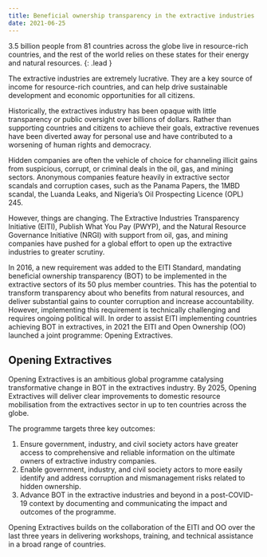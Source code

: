 ```yaml
---
title: Beneficial ownership transparency in the extractive industries
date: 2021-06-25
---
```


3.5 billion people from 81 countries across the globe live in resource-rich countries, and the rest of the world relies on these states for their energy and natural resources.
{: .lead }

The extractive industries are extremely lucrative. They are a key source of income for resource-rich countries, and can help drive sustainable development and economic opportunities for all citizens.

Historically, the extractives industry has been opaque with little transparency or public oversight over billions of dollars. Rather than supporting countries and citizens to achieve their goals, extractive revenues have been diverted away for personal use and have contributed to a worsening of human rights and democracy.

Hidden companies are often the vehicle of choice for channeling illicit gains from suspicious, corrupt, or criminal deals in the oil, gas, and mining sectors. Anonymous companies feature heavily in extractive sector scandals and corruption cases, such as the Panama Papers, the 1MBD scandal, the Luanda Leaks, and Nigeria’s Oil Prospecting Licence (OPL) 245.

However, things are changing. The Extractive Industries Transparency Initiative (EITI), Publish What You Pay (PWYP), and the Natural Resource Governance Initiative (NRGI) with support from oil, gas, and mining companies have pushed for a global effort to open up the extractive industries to greater scrutiny.

In 2016, a new requirement was added to the EITI Standard, mandating beneficial ownership transparency (BOT) to be implemented in the extractive sectors of its 50 plus member countries. This has the potential to transform transparency about who benefits from natural resources, and deliver substantial gains to counter corruption and increase accountability. However, implementing this requirement is technically challenging and requires ongoing political will. In order to assist EITI implementing countries achieving BOT in extractives, in 2021 the EITI and Open Ownership (OO) launched a joint programme: Opening Extractives.

## Opening Extractives

Opening Extractives is an ambitious global programme catalysing transformative change in BOT in the extractives industry. By 2025, Opening Extractives will deliver clear improvements to domestic resource mobilisation from the extractives sector in up to ten countries across the globe.

The programme targets three key outcomes:

1. Ensure government, industry, and civil society actors have greater access to comprehensive and reliable information on the ultimate owners of extractive industry companies.
2. Enable government, industry, and civil society actors to more easily identify and address corruption and mismanagement risks related to hidden ownership.
3. Advance BOT in the extractive industries and beyond in a post-COVID-19 context by documenting and communicating the impact and outcomes of the programme.

Opening Extractives builds on the collaboration of  the EITI and OO over the last three years in delivering workshops, training, and technical assistance in a broad range of countries.